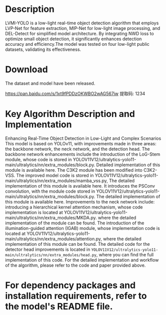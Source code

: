 # Description
LVMI-YOLO is a low-light real-time object detection algorithm that employs LVP-Net for feature extraction, MIP-Net for low-light image processing, and DEL-Detect for simplified model architecture. By integrating NWD loss to optimize small object detection, it significantly enhances detection accuracy and efficiency.The model was tested on four low-light public datasets, validating its effectiveness.
# Download
The dataset and model have been released.

https://pan.baidu.com/s/1xt9fPDDzOKWBO2wAG567iw 提取码: 1234 
# Key Algorithm Description and Implementation
Enhancing Real-Time Object Detection in Low-Light and Complex Scenarios
  This model is based on YOLOv11, with improvements made in three areas: the backbone network, the neck network, and the detection head. The backbone network enhancements include the introduction of the LoG-Stem module, whose code is stored in YOLOV11V12/ultralytics-yolo11-main/ultralytics/nn/extra_modules/block.py. Detailed implementation of this module is available here. The C3K2 module has been modified into C3K2-VSS. The improved model code is stored in YOLOV11V12/ultralytics-yolo11-main/ultralytics/nn/extra_modules/mamba_vss.py, The detailed implementation of this module is available here. It introduces the PSConv convolution, with the module code stored in YOLOV11V12/ultralytics-yolo11-main/ultralytics/nn/extra_modules/block.py. The detailed implementation of this module is available here.
  Improvements to the neck network include: introducing a hierarchical kernel attention mechanism, whose code implementation is located at YOLOV11V12/ultralytics-yolo11-main/ultralytics/nn/extra_modules/MKDA.py. where the detailed implementation of the module can be found. The introduction of the illumination-guided attention (IGAB) module, whose implementation code is located at YOLOV11V12/ultralytics-yolo11-main/ultralytics/nn/extra_modules/attention.py, where the detailed implementation of this module can be found.
  The detailed code for the detector head improvements is located in `YOLOV11V12/ultralytics-yolo11-main/ultralytics/nn/extra_modules/head.py`, where you can find the full implementation of this code.
  For the detailed implementation and workflow of the algorithm, please refer to the code and paper provided above.
# For dependency packages and installation requirements, refer to the model's README file.
